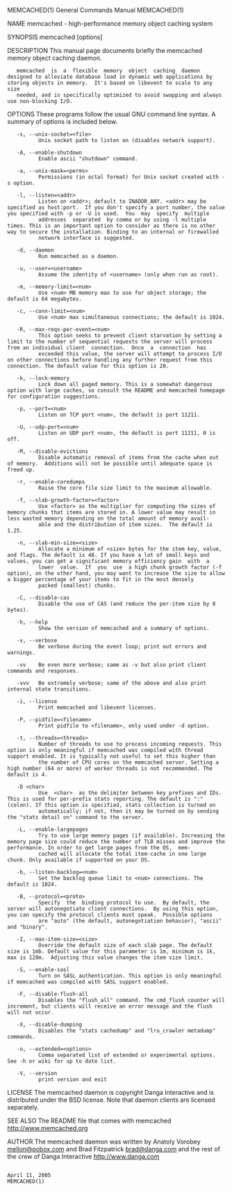 MEMCACHED(1)                                                                               General Commands Manual                                                                               MEMCACHED(1)



NAME
       memcached - high-performance memory object caching system

SYNOPSIS
       memcached [options]

DESCRIPTION
       This manual page documents briefly the memcached memory object caching daemon.

       memcached  is  a  flexible  memory  object  caching  daemon designed to alleviate database load in dynamic web applications by storing objects in memory.  It's based on libevent to scale to any size
       needed, and is specifically optimized to avoid swapping and always use non-blocking I/O.

OPTIONS
       These programs follow the usual GNU command line syntax. A summary of options is included below.

       -s, --unix-socket=<file>
              Unix socket path to listen on (disables network support).

       -A, --enable-shutdown
              Enable ascii "shutdown" command.

       -a, --unix-mask=<perms>
              Permissions (in octal format) for Unix socket created with -s option.

       -l, --listen=<addr>
              Listen on <addr>; default to INADDR_ANY. <addr> may be specified as host:port.  If you don't specify a port number, the value you specified with -p or -U is used.  You  may  specify  multiple
              addresses  separated  by comma or by using -l multiple times. This is an important option to consider as there is no other way to secure the installation. Binding to an internal or firewalled
              network interface is suggested.

       -d, --daemon
              Run memcached as a daemon.

       -u, --user=<username>
              Assume the identity of <username> (only when run as root).

       -m, --memory-limit=<num>
              Use <num> MB memory max to use for object storage; the default is 64 megabytes.

       -c, --conn-limit=<num>
              Use <num> max simultaneous connections; the default is 1024.

       -R, --max-reqs-per-event=<num>
              This option seeks to prevent client starvation by setting a limit to the number of sequential requests the server will process from an individual client  connection.  Once  a  connection  has
              exceeded this value, the server will attempt to process I/O on other connections before handling any further request from this connection. The default value for this option is 20.

       -k, --lock-memory
              Lock down all paged memory. This is a somewhat dangerous option with large caches, so consult the README and memcached homepage for configuration suggestions.

       -p, --port=<num>
              Listen on TCP port <num>, the default is port 11211.

       -U, --udp-port=<num>
              Listen on UDP port <num>, the default is port 11211, 0 is off.

       -M, --disable-evictions
              Disable automatic removal of items from the cache when out of memory.  Additions will not be possible until adequate space is freed up.

       -r, --enable-coredumps
              Raise the core file size limit to the maximum allowable.

       -f, --slab-growth-factor=<factor>
              Use <factor> as the multiplier for computing the sizes of memory chunks that items are stored in. A lower value may result in less wasted memory depending on the total amount of memory avail‐
              able and the distribution of item sizes.  The default is 1.25.

       -n, --slab-min-size=<size>
              Allocate a minimum of <size> bytes for the item key, value, and flags. The default is 48. If you have a lot of small keys and values, you can get a significant memory efficiency gain  with  a
              lower  value.  If  you  use  a high chunk growth factor (-f option), on the other hand, you may want to increase the size to allow a bigger percentage of your items to fit in the most densely
              packed (smallest) chunks.

       -C, --disable-cas
              Disable the use of CAS (and reduce the per-item size by 8 bytes).

       -h, --help
              Show the version of memcached and a summary of options.

       -v, --verbose
              Be verbose during the event loop; print out errors and warnings.

       -vv    Be even more verbose; same as -v but also print client commands and responses.

       -vvv   Be extremely verbose; same of the above and also print internal state transitions.

       -i, --license
              Print memcached and libevent licenses.

       -P, --pidfile=<filename>
              Print pidfile to <filename>, only used under -d option.

       -t, --threads=<threads>
              Number of threads to use to process incoming requests. This option is only meaningful if memcached was compiled with thread support enabled. It is typically not useful to set this higher than
              the number of CPU cores on the memcached server. Setting a high number (64 or more) of worker threads is not recommended. The default is 4.

       -D <char>
              Use  <char>  as the delimiter between key prefixes and IDs. This is used for per-prefix stats reporting. The default is ":" (colon). If this option is specified, stats collection is turned on
              automatically; if not, then it may be turned on by sending the "stats detail on" command to the server.

       -L, --enable-largepages
              Try to use large memory pages (if available). Increasing the memory page size could reduce the number of TLB misses and improve the performance. In order to get large pages from the OS,  mem‐
              cached will allocate the total item-cache in one large chunk. Only available if supported on your OS.

       -b, --listen-backlog=<num>
              Set the backlog queue limit to <num> connections. The default is 1024.

       -B, --protocol=<proto>
              Specify  the  binding protocol to use.  By default, the server will autonegotiate client connections.  By using this option, you can specify the protocol clients must speak.  Possible options
              are "auto" (the default, autonegotiation behavior), "ascii" and "binary".

       -I, --max-item-size=<size>
              Override the default size of each slab page. The default size is 1mb. Default value for this parameter is 1m, minimum is 1k, max is 128m.  Adjusting this value changes the item size limit.

       -S, --enable-sasl
              Turn on SASL authentication. This option is only meaningful if memcached was compiled with SASL support enabled.

       -F, --disable-flush-all
              Disables the "flush_all" command. The cmd_flush counter will increment, but clients will receive an error message and the flush will not occur.

       -X, --disable-dumping
              Disables the "stats cachedump" and "lru_crawler metadump" commands.

       -o, --extended=<options>
              Comma separated list of extended or experimental options. See -h or wiki for up to date list.

       -V, --version
              print version and exit

LICENSE
       The memcached daemon is copyright Danga Interactive and is distributed under the BSD license. Note that daemon clients are licensed separately.

SEE ALSO
       The README file that comes with memcached
       http://www.memcached.org

AUTHOR
       The memcached daemon was written by Anatoly Vorobey <mellon@pobox.com> and Brad Fitzpatrick <brad@danga.com> and the rest of the crew of Danga Interactive http://www.danga.com



                                                                                                April 11, 2005                                                                                   MEMCACHED(1)
